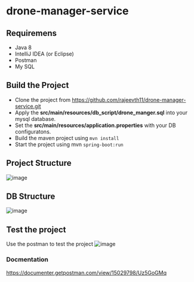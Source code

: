 # drone-manager-service

## Requiremens
- Java 8
- IntelliJ IDEA (or Eclipse)
- Postman
- My SQL

## Build the Project
- Clone the project from https://github.com/rajeevth11/drone-manager-service.git
- Apply the **src/main/resources/db_script/drone_manger.sql** into your mysql database.
- Set the **src/main/resources/application.properties** with your DB configuratons.
- Build the maven project using `mvn install`
- Start the project using mvn `spring-boot:run`

## Project Structure
![image](https://user-images.githubusercontent.com/106370202/171946538-b0d09094-d627-430e-b520-b9a082866fc5.png)

## DB Structure
![image](https://user-images.githubusercontent.com/106370202/171946668-991d81bf-5bd7-4e5e-9cdd-95e4461e9a46.png)


## Test the project
Use the postman to test the project
![image](https://user-images.githubusercontent.com/106370202/171945775-8702bbf5-7ccb-44e0-9f82-288cf799311d.png)

### Docmentation
https://documenter.getpostman.com/view/15029798/Uz5GoGMq
